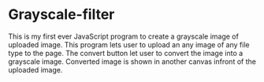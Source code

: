 # Grayscale-filter
This is my first ever JavaScript program to create a grayscale image of uploaded image. 
This program lets user to upload an any image of any file type to the page. 
The convert button let user to convert the image into a grayscale image.
Converted image is shown in another canvas infront of the uploaded image.

